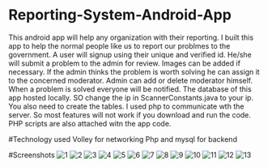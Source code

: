 # Reporting-System-Android-App
This android app will help any organization with their reporting. I built this app to help the normal people like us to  report our problmes to the government. A user will signup using their unique and verified id. He/she will submit a problem to the admin for review. Images can be added if necessary. If the admin thinks the problem is worth solving he can assign it to the concerned moderator. Admin can add or delete moderator himself. When a problem is solved everyone will be notified. 
The database of this app hosted locally. SO change the ip in ScannerConstants.java to your ip. You also need to create the tables. I used php to communicate wth the server. So most features will not work if you download and run the code. PHP scripts are also attached witn the app code.

#Technology used
Volley for networking
Php and mysql for backend

#Screenshots
![1](https://user-images.githubusercontent.com/45873925/102465485-e7d95d00-4077-11eb-97cf-15fd7f298fee.jpg)
![2](https://user-images.githubusercontent.com/45873925/102465488-e90a8a00-4077-11eb-8331-565003e23713.jpg)
![3](https://user-images.githubusercontent.com/45873925/102465491-e9a32080-4077-11eb-82fa-902e6998f472.jpg)
![4](https://user-images.githubusercontent.com/45873925/102465493-e9a32080-4077-11eb-9c7f-b21c0014273b.jpg)
![5](https://user-images.githubusercontent.com/45873925/102465496-ea3bb700-4077-11eb-8c8d-a6c713bbda4f.jpg)
![6](https://user-images.githubusercontent.com/45873925/102465498-ead44d80-4077-11eb-884e-4a4effcd4131.jpg)
![7](https://user-images.githubusercontent.com/45873925/102465501-eb6ce400-4077-11eb-8393-0a7b5183de94.jpg)
![8](https://user-images.githubusercontent.com/45873925/102465504-eb6ce400-4077-11eb-88f6-a894489440da.jpg)
![9](https://user-images.githubusercontent.com/45873925/102465506-ec057a80-4077-11eb-837a-ef1f2635cd40.jpg)
![10](https://user-images.githubusercontent.com/45873925/102465508-ec9e1100-4077-11eb-9939-6fe7191d4a16.jpg)
![11](https://user-images.githubusercontent.com/45873925/102465555-fde71d80-4077-11eb-8b4d-465eaba601c6.jpg)
![12](https://user-images.githubusercontent.com/45873925/102465573-03446800-4078-11eb-947f-d910160f322f.jpg)
![13](https://user-images.githubusercontent.com/45873925/102465579-03dcfe80-4078-11eb-8d12-238adf91a2f5.jpg)


